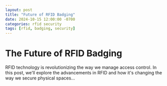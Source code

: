 ```yaml
---
layout: post
title: "Future of RFID Badging"
date: 2024-10-15 12:00:00 -0700
categories: rfid security
tags: [rfid, badging, security]
---
```


# The Future of RFID Badging

RFID technology is revolutionizing the way we manage access control. In this post, we'll explore the advancements in RFID and how it's changing the way we secure physical spaces...
